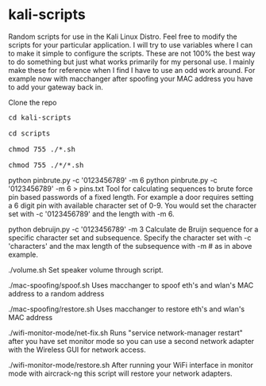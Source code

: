 # kali-scripts

Random scripts for use in the Kali Linux Distro.  Feel free to modify the scripts for your particular application.  I will try to use variables where I can to make it simple to configure the scripts.  These are not 100% the best way to do something but just what works primarily for my personal use.  I mainly make these for reference when I find I have to use an odd work around.  For example now with macchanger after spoofing your MAC address you have to add your gateway back in.

Clone the repo

<pre>cd kali-scripts

cd scripts

chmod 755 ./*.sh

chmod 755 ./*/*.sh</pre>

python pinbrute.py -c '0123456789' -m 6
python pinbrute.py -c '0123456789' -m 6 > pins.txt
Tool for calculating sequences to brute force pin based passwords of a fixed length.  For example a door requires setting a 6 digit pin with available character set of 0-9.  You would set the character set with -c '0123456789' and the length with -m 6.

python debruijn.py -c '0123456789' -m 3
Calculate de Bruijn sequence for a specific character set and subsequence.  Specify the character set with -c 'characters' and the max length of the subsequence with -m # as in above example.

./volume.sh
Set speaker volume through script.

./mac-spoofing/spoof.sh
Uses macchanger to spoof eth's and wlan's MAC address to a random address

./mac-spoofing/restore.sh
Uses macchanger to restore eth's and wlan's MAC address

./wifi-monitor-mode/net-fix.sh
Runs "service network-manager restart" after you have set monitor mode so you can use a second network adapter with the Wireless GUI for network access.

./wifi-monitor-mode/restore.sh
After running your WiFi interface in monitor mode with aircrack-ng this script will restore your network adapters.
